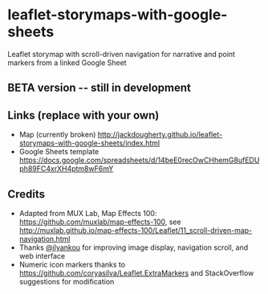 # leaflet-storymaps-with-google-sheets
Leaflet storymap with scroll-driven navigation for narrative and point markers from a linked Google Sheet

## BETA version -- still in development

## Links (replace with your own)
- Map (currently broken) http://jackdougherty.github.io/leaflet-storymaps-with-google-sheets/index.html
- Google Sheets template https://docs.google.com/spreadsheets/d/14beE0recOwCHhemG8ufEDUph89FC4xrXH4ptm8wF6mY

## Credits
- Adapted from MUX Lab, Map Effects 100: https://github.com/muxlab/map-effects-100, see http://muxlab.github.io/map-effects-100/Leaflet/11_scroll-driven-map-navigation.html
- Thanks [@ilyankou](https://github.com/ilyankou) for improving image display, navigation scroll, and web interface
- Numeric icon markers thanks to https://github.com/coryasilva/Leaflet.ExtraMarkers and StackOverflow suggestions for modification
